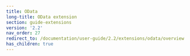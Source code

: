 ```yaml
---
title: OData
long-title: OData extension
section: guide-extensions
version: '2.2'
nav_order: 27
redirect_to: /documentation/user-guide/2.2/extensions/odata/overview
has_children: true
---
```

